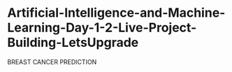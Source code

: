 # Artificial-Intelligence-and-Machine-Learning-Day-1-2-Live-Project-Building-LetsUpgrade
BREAST CANCER PREDICTION
